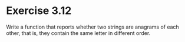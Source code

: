 
# Exercise 3.12

Write a function that reports whether two strings are anagrams of each other, that is, they contain the same letter in different order.